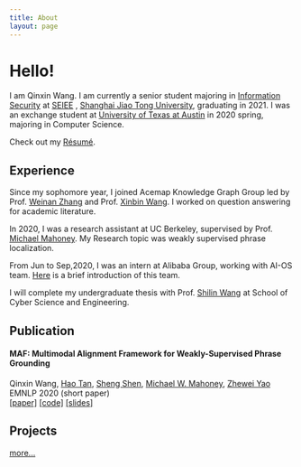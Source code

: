 ```yaml
---
title: About
layout: page
---
```

# Hello!

I am Qinxin Wang. I am currently a senior student majoring in [Information Security](https://infosec.sjtu.edu.cn/#) at [SEIEE](http://english.seiee.sjtu.edu.cn)
, [Shanghai Jiao Tong University](http://en.sjtu.edu.cn), graduating in 2021.
I was an exchange student at [University of Texas at Austin](https://www.utexas.edu) in 2020 spring, majoring in Computer Science.

Check out my [Résumé](assets/Qinxin_Wang_CV_v1_1.pdf).

## Experience

Since my sophomore year, I joined Acemap Knowledge Graph Group led by Prof. [Weinan Zhang](http://wnzhang.net) and Prof. [Xinbin Wang](http://iwct.sjtu.edu.cn/Personal/xwang8/index.html#). 
I worked on question answering for academic literature.

In 2020, I was a research assistant at UC Berkeley, supervised by Prof. [Michael Mahoney](https://www.stat.berkeley.edu/~mmahoney/).
My Research topic was weakly supervised phrase localization.

From Jun to Sep,2020, I was an intern at Alibaba Group, working with AI-OS team.
[Here](https://alibabatech.medium.com/the-achievement-of-a-computing-lifetime-alibaba-ai-os-10-years-on-442e5f25434a) is a brief introduction of this team.

I will complete my undergraduate thesis with Prof. [Shilin Wang](https://scholar.google.com/citations?user=8tg3mv0AAAAJ&hl=zh-CN) at School of Cyber Science and Engineering. 

## Publication
#### MAF: Multimodal Alignment Framework for Weakly-Supervised Phrase Grounding  
Qinxin Wang, [Hao Tan](https://www.cs.unc.edu/~airsplay/), 
[Sheng Shen](https://sincerass.github.io), 
[Michael W. Mahoney](https://www.stat.berkeley.edu/~mmahoney/), 
[Zhewei Yao](https://yaozhewei.github.io)  
EMNLP 2020 (short paper)  
[[paper]](https://arxiv.org/abs/2010.05379)
[[code]](https://github.com/qinzzz/Multimodal-Alignment-Framework)
[[slides]](https://docs.google.com/presentation/d/1Fuwdlq3FTMNIJ2jX_hMKTM7hNcJ7BPnn_2Af35k-THc/edit?usp=sharing)

## Projects

<a class="link" href="{{ site.url }}/Projects">more...</a>


